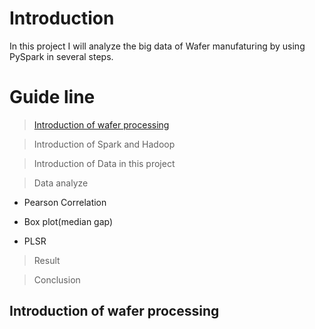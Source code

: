 # Introduction
In this project I will analyze the big data of Wafer manufaturing by using PySpark in several steps.
# Guide line

> [Introduction of wafer processing](#introduction) 

> Introduction of Spark and Hadoop

> Introduction of Data in this project

> Data analyze

   - Pearson Correlation
  
   - Box plot(median gap)
  
   - PLSR

> Result

> Conclusion

## Introduction of wafer processing
